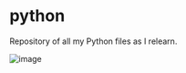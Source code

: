 # python
Repository of all my Python files as I relearn.

![image](https://user-images.githubusercontent.com/95113407/143666278-9829f8f5-2ca5-4910-8f87-1d5ebffbde34.png)
